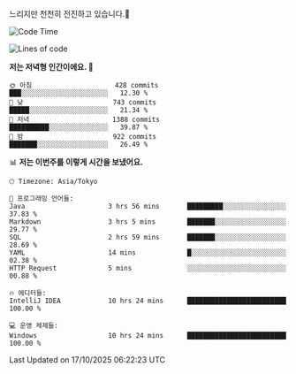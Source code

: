 느리지만 천천히 전진하고 있습니다.🐢

<!--START_SECTION:waka-->
![Code Time](http://img.shields.io/badge/Code%20Time-1%2C713%20hrs%205%20mins-blue)

![Lines of code](https://img.shields.io/badge/%EC%A0%80%EB%8A%94%20%EC%97%AC%ED%83%9C%EA%B9%8C%EC%A7%80%20-947.3%20thousand%20%EC%A4%84%EC%9D%98%20%EC%BD%94%EB%93%9C%EB%A5%BC%20%EC%9E%91%EC%84%B1%ED%96%88%EC%96%B4%EC%9A%94.-blue)

**저는 저녁형 인간이에요. 🦉** 

```text
🌞 아침                     428 commits         ███░░░░░░░░░░░░░░░░░░░░░░   12.30 % 
🌆 낮　                     743 commits         █████░░░░░░░░░░░░░░░░░░░░   21.34 % 
🌃 저녁                     1388 commits        ██████████░░░░░░░░░░░░░░░   39.87 % 
🌙 밤　                     922 commits         ███████░░░░░░░░░░░░░░░░░░   26.49 % 
```


📊 **저는 이번주를 이렇게 시간을 보냈어요.** 

```text
🕑︎ Timezone: Asia/Tokyo

💬 프로그래밍 언어들: 
Java                     3 hrs 56 mins       █████████░░░░░░░░░░░░░░░░   37.83 % 
Markdown                 3 hrs 5 mins        ███████░░░░░░░░░░░░░░░░░░   29.77 % 
SQL                      2 hrs 59 mins       ███████░░░░░░░░░░░░░░░░░░   28.69 % 
YAML                     14 mins             █░░░░░░░░░░░░░░░░░░░░░░░░   02.38 % 
HTTP Request             5 mins              ░░░░░░░░░░░░░░░░░░░░░░░░░   00.88 % 

🔥 에디터들: 
IntelliJ IDEA            10 hrs 24 mins      █████████████████████████   100.00 % 

💻 운영 체제들: 
Windows                  10 hrs 24 mins      █████████████████████████   100.00 % 
```


 Last Updated on 17/10/2025 06:22:23 UTC
<!--END_SECTION:waka-->
